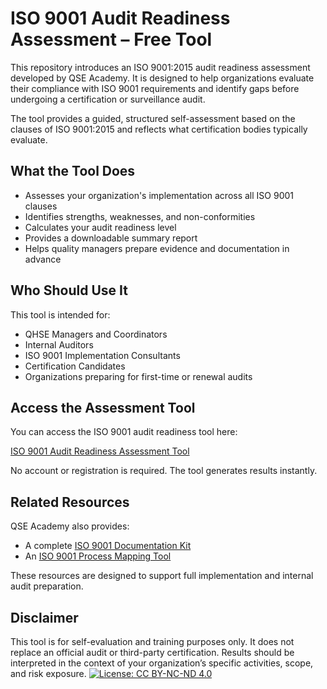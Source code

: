 # ISO 9001 Audit Readiness Assessment – Free Tool

This repository introduces an ISO 9001:2015 audit readiness assessment developed by QSE Academy. It is designed to help organizations evaluate their compliance with ISO 9001 requirements and identify gaps before undergoing a certification or surveillance audit.

The tool provides a guided, structured self-assessment based on the clauses of ISO 9001:2015 and reflects what certification bodies typically evaluate.

## What the Tool Does

- Assesses your organization's implementation across all ISO 9001 clauses
- Identifies strengths, weaknesses, and non-conformities
- Calculates your audit readiness level
- Provides a downloadable summary report
- Helps quality managers prepare evidence and documentation in advance

## Who Should Use It

This tool is intended for:
- QHSE Managers and Coordinators
- Internal Auditors
- ISO 9001 Implementation Consultants
- Certification Candidates
- Organizations preparing for first-time or renewal audits

## Access the Assessment Tool

You can access the ISO 9001 audit readiness tool here:

[ISO 9001 Audit Readiness Assessment Tool](https://www.qse-academy.com/audit-tool/)

No account or registration is required. The tool generates results instantly.

## Related Resources

QSE Academy also provides:
- A complete [ISO 9001 Documentation Kit](https://www.qse-academy.com/iso9001version2015/)
- An [ISO 9001 Process Mapping Tool](https://www.qse-academy.com/iso-9001-process-mapping-tool/)

These resources are designed to support full implementation and internal audit preparation.

## Disclaimer

This tool is for self-evaluation and training purposes only. It does not replace an official audit or third-party certification. Results should be interpreted in the context of your organization’s specific activities, scope, and risk exposure.
[![License: CC BY-NC-ND 4.0](https://img.shields.io/badge/License-CC%20BY--NC--ND%204.0-lightgrey.svg)](https://creativecommons.org/licenses/by-nc-nd/4.0/)
